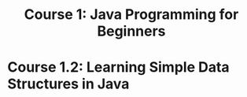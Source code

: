 <h1 align='center'> Course 1: Java Programming for Beginners </h1> 

# Course 1.2: Learning Simple Data Structures in Java
